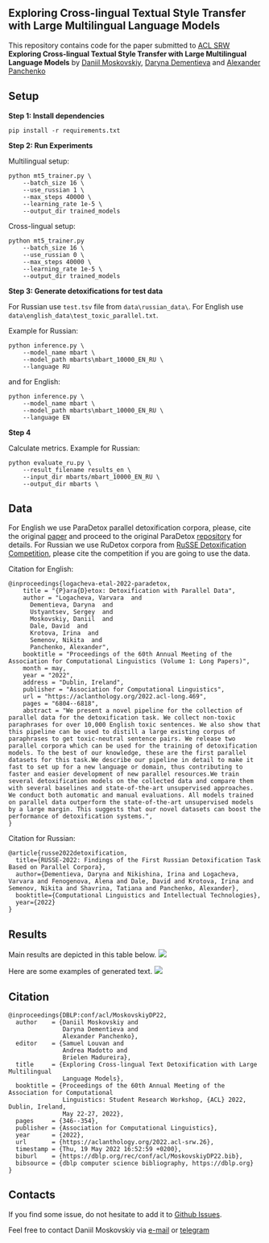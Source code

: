 ## Exploring Cross-lingual Textual Style Transfer with Large Multilingual Language Models
This repository contains code for the paper submitted to [ACL SRW](https://sites.google.com/view/acl-srw-2022/home) **Exploring Cross-lingual Textual Style Transfer with Large Multilingual Language Models**
by [Daniil Moskovskiy](mailto:daniil.moskovskiy@skoltech.ru), [Daryna Dementieva](mailto:daryna.dementieva@skoltech.ru) and [Alexander Panchenko](mailto:a.panchenko@skoltech.ru)

## Setup

**Step $1$: Install dependencies**

```
pip install -r requirements.txt
```

**Step $2$: Run Experiments**

Multilingual setup:

```
python mt5_trainer.py \
    --batch_size 16 \
    --use_russian 1 \
    --max_steps 40000 \
    --learning_rate 1e-5 \
    --output_dir trained_models 
```

Cross-lingual setup:

```
python mt5_trainer.py
    --batch_size 16 \
    --use_russian 0 \
    --max_steps 40000 \
    --learning_rate 1e-5 \
    --output_dir trained_models 
```

**Step $3$: Generate detoxifications for test data**

For Russian use `test.tsv` file from `data\russian_data\`. For English use `data\english_data\test_toxic_parallel.txt`.

Example for Russian:
``` 
python inference.py \
    --model_name mbart \
    --model_path mbarts\mbart_10000_EN_RU \
    --language RU
```

and for English:

```
python inference.py \
    --model_name mbart \
    --model_path mbarts\mbart_10000_EN_RU \
    --language EN
```


**Step $4$**

Calculate metrics. Example for Russian:

```
python evaluate_ru.py \
    --result_filename results_en \
    --input_dir mbarts/mbart_10000_EN_RU \
    --output_dir mbarts \
```


## Data

For English we use ParaDetox parallel detoxification corpora, please, cite the original [paper](https://aclanthology.org/2022.acl-long.469/) and proceed to the original ParaDetox [repository](https://github.com/skoltech-nlp/paradetox) for details. For Russian we use RuDetox corpora from [RuSSE Detoxification Competition](https://russe.nlpub.org/2022/tox/), please cite the competition if you are going to use the data.

Citation for English:
```
@inproceedings{logacheva-etal-2022-paradetox,
    title = "{P}ara{D}etox: Detoxification with Parallel Data",
    author = "Logacheva, Varvara  and
      Dementieva, Daryna  and
      Ustyantsev, Sergey  and
      Moskovskiy, Daniil  and
      Dale, David  and
      Krotova, Irina  and
      Semenov, Nikita  and
      Panchenko, Alexander",
    booktitle = "Proceedings of the 60th Annual Meeting of the Association for Computational Linguistics (Volume 1: Long Papers)",
    month = may,
    year = "2022",
    address = "Dublin, Ireland",
    publisher = "Association for Computational Linguistics",
    url = "https://aclanthology.org/2022.acl-long.469",
    pages = "6804--6818",
    abstract = "We present a novel pipeline for the collection of parallel data for the detoxification task. We collect non-toxic paraphrases for over 10,000 English toxic sentences. We also show that this pipeline can be used to distill a large existing corpus of paraphrases to get toxic-neutral sentence pairs. We release two parallel corpora which can be used for the training of detoxification models. To the best of our knowledge, these are the first parallel datasets for this task.We describe our pipeline in detail to make it fast to set up for a new language or domain, thus contributing to faster and easier development of new parallel resources.We train several detoxification models on the collected data and compare them with several baselines and state-of-the-art unsupervised approaches. We conduct both automatic and manual evaluations. All models trained on parallel data outperform the state-of-the-art unsupervised models by a large margin. This suggests that our novel datasets can boost the performance of detoxification systems.",
}
```

Citation for Russian:

```
@article{russe2022detoxification,
  title={RUSSE-2022: Findings of the First Russian Detoxification Task Based on Parallel Corpora},
  author={Dementieva, Daryna and Nikishina, Irina and Logacheva, Varvara and Fenogenova, Alena and Dale, David and Krotova, Irina and Semenov, Nikita and Shavrina, Tatiana and Panchenko, Alexander},
  booktitle={Computational Linguistics and Intellectual Technologies},
  year={2022}
}
```

## Results

Main results are depicted in this table below. 
![](https://github.com/skoltech-nlp/multilingual_detox/blob/main/pics/main_table.png)

Here are some examples of generated text.
![](https://github.com/skoltech-nlp/multilingual_detox/blob/main/pics/generation.png)

## Citation

```
@inproceedings{DBLP:conf/acl/MoskovskiyDP22,
  author    = {Daniil Moskovskiy and
               Daryna Dementieva and
               Alexander Panchenko},
  editor    = {Samuel Louvan and
               Andrea Madotto and
               Brielen Madureira},
  title     = {Exploring Cross-lingual Text Detoxification with Large Multilingual
               Language Models},
  booktitle = {Proceedings of the 60th Annual Meeting of the Association for Computational
               Linguistics: Student Research Workshop, {ACL} 2022, Dublin, Ireland,
               May 22-27, 2022},
  pages     = {346--354},
  publisher = {Association for Computational Linguistics},
  year      = {2022},
  url       = {https://aclanthology.org/2022.acl-srw.26},
  timestamp = {Thu, 19 May 2022 16:52:59 +0200},
  biburl    = {https://dblp.org/rec/conf/acl/MoskovskiyDP22.bib},
  bibsource = {dblp computer science bibliography, https://dblp.org}
}
```

## Contacts

If you find some issue, do not hesitate to add it to [Github Issues](https://github.com/skoltech-nlp/multilingual_detox/issues).

Feel free to contact Daniil Moskovskiy via [e-mail](mailto:daniil.moskovskiy@skoltech.ru) or [telegram](t.me/etomoscow)
